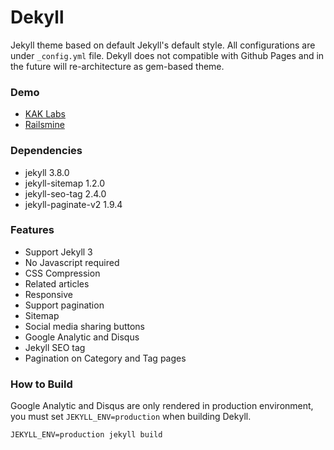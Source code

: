 # Dekyll

Jekyll theme based on default Jekyll's default style. All configurations are under `_config.yml` file. Dekyll does not compatible with Github Pages and in the future will re-architecture as gem-based theme.

### Demo
* [KAK Labs](https://www.kaklabs.com)
* [Railsmine](https://www.railsmine.net)

### Dependencies
* jekyll 3.8.0
* jekyll-sitemap 1.2.0
* jekyll-seo-tag 2.4.0
* jekyll-paginate-v2 1.9.4

### Features
* Support Jekyll 3
* No Javascript required
* CSS Compression
* Related articles
* Responsive
* Support pagination
* Sitemap
* Social media sharing buttons
* Google Analytic and Disqus
* Jekyll SEO tag
* Pagination on Category and Tag pages

### How to Build
Google Analytic and Disqus are only rendered in production environment, you must set `JEKYLL_ENV=production` when building Dekyll.

```
JEKYLL_ENV=production jekyll build
```
